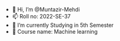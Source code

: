 - 👋 Hi, I’m @Muntazir-Mehdi
- 📫 Roll no: 2022-SE-37
- 🌱 I’m currently Studying in 5th Semester
- 💞️ Course name: Machine learning

<!---
Muntazir-43/Muntazir-43 is a ✨ special ✨ repository because its `README.md` (this file) appears on your GitHub profile.
You can click the Preview link to take a look at your changes.
--->
